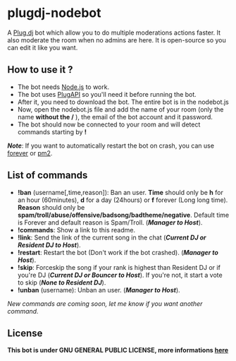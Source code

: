 plugdj-nodebot
==============

A [Plug.dj](https://plug.dj/) bot which allow you to do multiple moderations actions faster. It also moderate the room when no admins are here. It is open-source so you can edit it like you want.

## How to use it ?
* The bot needs [Node.js](http://nodejs.org/) to work.
* The bot uses [PlugAPI](https://github.com/plugCubed/plugAPI) so you'll need it before running the bot.
* After it, you need to download the bot. The entire bot is in the nodebot.js
* Now, open the nodebot.js file and add the name of your room (only the name __without the /__ ), the email of the bot account and it password.
* The bot should now be connected to your room and will detect commands starting by __!__

___Note___: If you want to automatically restart the bot on crash, you can use [forever](https://github.com/indexzero/forever) or [pm2](https://github.com/Unitech/pm2).

## List of commands
* __!ban__ (username[,time,reason]): Ban an user. __Time__ should only be __h__ for an hour (60minutes), __d__ for a day (24hours) or __f__ forever (Long long time). __Reason__ should only be __spam/troll/abuse/offensive/badsong/badtheme/negative__. Default time is Forever and default reason is Spam/Troll. (___Manager to Host___).
* __!commands__: Show a link to this readme.
* __!link__: Send the link of the current song in the chat (___Current DJ or Resident DJ to Host___).
* __!restart__: Restart the bot (Don't work if the bot crashed). (___Manager to Host___).
* __!skip__: Forceskip the song if your rank is highest than Resident DJ or if you're DJ (___Current DJ or Bouncer to Host___). If you're not, it start a vote to skip (___None to Resident DJ___).
* __!unban__ (username): Unban an user. (___Manager to Host___).

_New commands are coming soon, let me know if you want another command._

## License
__This bot is under GNU GENERAL PUBLIC LICENSE, more informations [here](https://github.com/Moutard3/plugdj-nodebot/blob/master/LICENSE)__
